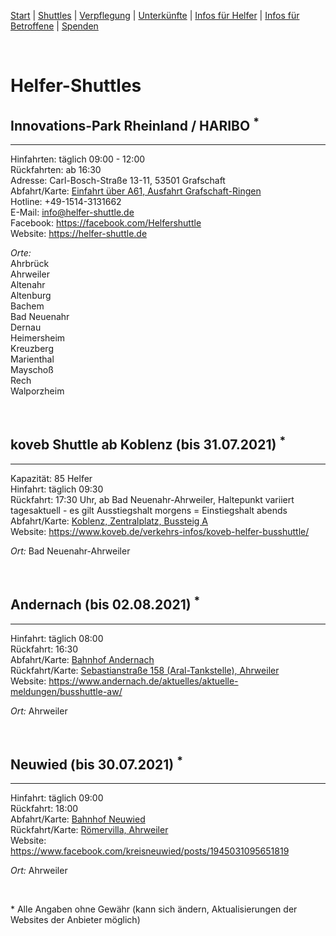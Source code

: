 [Start](./index.md) | [Shuttles](./shuttles.md) | [Verpflegung](catering.md) | [Unterkünfte](accomodations.md) | [Infos für Helfer](./links.volunters.md) | [Infos für Betroffene](./links.victims.md) | [Spenden](./donations.md)

<br/>

# Helfer-Shuttles

## Innovations-Park Rheinland / HARIBO <sup>*<sup>
---
Hinfahrten: täglich 09:00 - 12:00  
Rückfahrten: ab 16:30  
Adresse: Carl-Bosch-Straße 13-11, 53501 Grafschaft  
Abfahrt/Karte: [Einfahrt über A61, Ausfahrt Grafschaft-Ringen](https://www.google.com/maps/place/50%C2%B034'43.4%22N+7%C2%B005'39.2%22E/@50.5787132,7.0934546,252m/data=!3m2!1e3!4b1!4m6!3m5!1s0x0:0x0!7e2!8m2!3d50.5787118!4d7.094232)  
Hotline: +49-1514-3131662  
E-Mail: info@helfer-shuttle.de  
Facebook: <https://facebook.com/Helfershuttle>  
Website: <https://helfer-shuttle.de>  

*Orte:*  
Ahrbrück  
Ahrweiler  
Altenahr  
Altenburg  
Bachem  
Bad Neuenahr  
Dernau  
Heimersheim  
Kreuzberg  
Marienthal  
Mayschoß  
Rech  
Walporzheim
  
<br/>

## koveb Shuttle ab Koblenz (bis 31.07.2021) <sup>*<sup>
---
Kapazität: 85 Helfer  
Hinfahrt: täglich 09:30  
Rückfahrt: 17:30 Uhr, ab Bad Neuenahr-Ahrweiler, Haltepunkt variiert tagesaktuell - es gilt Ausstiegshalt morgens = Einstiegshalt abends  
Abfahrt/Karte: [Koblenz, Zentralplatz, Bussteig A](https://www.google.de/maps/place/Zentralpl.,+56068+Koblenz/@50.3590678,7.5952525,200m/data=!3m1!1e3!4m5!3m4!1s0x47be7ca52df7dba3:0x9fb4cfe20f131db2!8m2!3d50.358586!4d7.5960616)  
Website: <https://www.koveb.de/verkehrs-infos/koveb-helfer-busshuttle/>  

*Ort:* Bad Neuenahr-Ahrweiler
  
<br/>
  
## Andernach (bis 02.08.2021) <sup>*</sup>
---
Hinfahrt: täglich 08:00  
Rückfahrt: 16:30  
Abfahrt/Karte: [Bahnhof Andernach](https://goo.gl/maps/EySsR42DfzD2cwNb6)  
Rückfahrt/Karte: [Sebastianstraße 158 (Aral-Tankstelle), Ahrweiler](https://goo.gl/maps/LNuPJCvMtGgeGytV6)  
Website: <https://www.andernach.de/aktuelles/aktuelle-meldungen/busshuttle-aw/>  

*Ort:* Ahrweiler
  
<br/>
  
## Neuwied (bis 30.07.2021) <sup>*</sup>
---
Hinfahrt: täglich 09:00  
Rückfahrt: 18:00  
Abfahrt/Karte: [Bahnhof Neuwied](https://goo.gl/maps/8dTQpVC9q32FmC2e7)  
Rückfahrt/Karte: [Römervilla, Ahrweiler](https://goo.gl/maps/5xtkq2s4H1ajMTpR7)  
Website: <https://www.facebook.com/kreisneuwied/posts/1945031095651819>  

*Ort:* Ahrweiler
  
<br/>
  
\* Alle Angaben ohne Gewähr (kann sich ändern, Aktualisierungen der Websites der Anbieter möglich)
